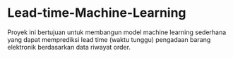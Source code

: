 # Lead-time-Machine-Learning
Proyek ini bertujuan untuk membangun model machine learning sederhana yang dapat memprediksi lead time (waktu tunggu) pengadaan barang elektronik berdasarkan data riwayat order.
